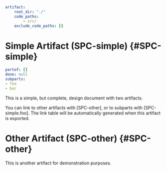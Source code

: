 ```yaml @
artifact:
    root_dir: "./"
    code_paths:
        - src/
    exclude_code_paths: []
```

# Simple Artifact (SPC-simple) {#SPC-simple}
```yaml @
partof: []
done: null
subparts:
- foo
- bar
```

This is a simple, but complete, design document with two artifacts.

You can link to other artifacts with [SPC-other], or to subparts with
[SPC-simple.foo]. The link table will be automatically generated when this
artifact is exported.

# Other Artifact (SPC-other) {#SPC-other}
This is another artifact for demonstration purposes.
